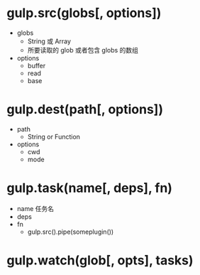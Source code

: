 # gulp.src(globs[, options])

- globs
	- String 或 Array
	- 所要读取的 glob 或者包含 globs 的数组
- options
	- buffer
	- read
	- base

# gulp.dest(path[, options])

- path
	- String or Function
- options
	- cwd
	- mode

# gulp.task(name[, deps], fn)

- name 任务名
- deps
- fn
	- gulp.src().pipe(someplugin())

# gulp.watch(glob[, opts], tasks)
